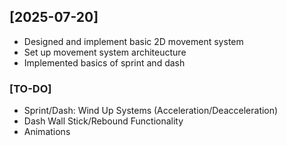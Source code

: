 ## [2025-07-20]

- Designed and implement basic 2D movement system
- Set up movement system architeucture
- Implemented basics of sprint and dash

### [TO-DO]

- Sprint/Dash: Wind Up Systems (Acceleration/Deacceleration)
- Dash Wall Stick/Rebound Functionality
- Animations